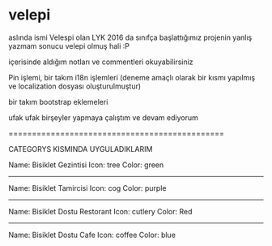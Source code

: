 # velepi

aslında ismi Velespi olan LYK 2016 da sınıfça başlattığımız projenin yanlış yazmam sonucu velepi olmuş hali :P

içerisinde aldığım notları ve commentleri okuyabilirsiniz

Pin işlemi, bir takım i18n işlemleri (deneme amaçlı olarak bir kısmı yapılmış ve localization dosyası oluşturulmuştur)

bir takım bootstrap eklemeleri

ufak ufak birşeyler yapmaya çalıştım ve devam ediyorum

==============================================

CATEGORYS KISMINDA UYGULADIKLARIM

Name: Bisiklet Gezintisi
Icon: tree
Color: green

--------------------------

Name: Bisiklet Tamircisi
Icon: cog
Color: purple

--------------------------

Name: Bisiklet Dostu Restorant
Icon: cutlery
Color: Red

-------------------------

Name: Bisiklet Dostu Cafe
Icon: coffee
Color: blue

